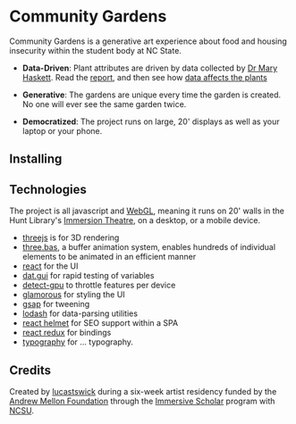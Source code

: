 # Community Gardens

Community Gardens is a generative art experience about food and housing insecurity within the student body at NC State.

- **Data-Driven**: Plant attributes are driven by data collected by [Dr Mary Haskett](https://psychology.chass.ncsu.edu/faculty_staff/mehasket). Read the [report](https://dasa.ncsu.edu/wp-content/uploads/2018/03/NC-State-Food-and-Housing-Insecurity-1.pdf), and then see how [data affects the plants](https://communitygardens.generativeartist.com/data/)

- **Generative**: The gardens are unique every time the garden is created. No one will ever see the same garden twice.

- **Democratized**: The project runs on large, 20' displays as well as your laptop or your phone.

## Installing

## Technologies

The project is all javascript and [WebGL](https://developer.mozilla.org/en-US/docs/Web/API/WebGL_API), meaning it runs on 20' walls in the Hunt Library's [Immersion Theatre](https://www.lib.ncsu.edu/spaces/immersion-theater), on a desktop, or a mobile device.

- [threejs](https://threejs.org/) is for 3D rendering
- [three.bas](https://github.com/zadvorsky/three.bas), a buffer animation system, enables hundreds of individual elements to be animated in an efficient manner
- [react](https://reactjs.org/) for the UI
- [dat.gui](https://github.com/dataarts/dat.gui) for rapid testing of variables
- [detect-gpu](https://www.npmjs.com/package/detect-gpu) to throttle features per device
- [glamorous](https://glamorous.rocks/) for styling the UI
- [gsap](https://greensock.com/gsap) for tweening
- [lodash](https://lodash.com/) for data-parsing utilities
- [react helmet](https://www.npmjs.com/package/react-helmet) for SEO support within a SPA
- [react redux](https://github.com/reduxjs/react-redux) for bindings
- [typography](https://kyleamathews.github.io/typography.js/) for ... typography.

## Credits

Created by [lucastswick](https://generativeartist.com) during a six-week artist residency funded by the [Andrew Mellon Foundation](https://mellon.org/) through the [Immersive Scholar](https://www.immersivescholar.org/) program with [NCSU](https://www.ncsu.edu/).
